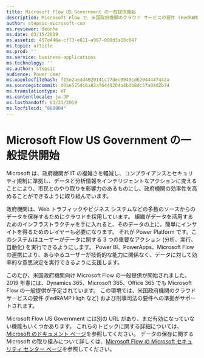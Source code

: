 ```yaml
---
title: Microsoft Flow US Government の一般提供開始
description: Microsoft Flow で、米国政府機関のクラウド サービスの要件 (FedRAMP High など) および刑事司法の要件への準拠がサポートされるようになりました。
author: stepsic-microsoft-com
ms.reviewer: deonhe
ms.date: 03/15/2019
ms.assetid: 457e446a-cf73-e811-a967-000d3a18c047
ms.topic: article
ms.prod: ''
ms.service: business-applications
ms.technology: ''
ms.author: stepsic
audience: Power user
ms.openlocfilehash: f15e2ae4d4020141c77dec0949cd62044447442a
ms.sourcegitcommit: d0ae525dc6a82af6449204a4bdb8dc57a04d2b74
ms.translationtype: HT
ms.contentlocale: ja-JP
ms.lasthandoff: 03/21/2019
ms.locfileid: "880804"
---
```

# <a name="microsoft-flow-us-government-is-generally-available"></a>Microsoft Flow US Government の一般提供開始

Microsoft は、政府機関が IT の複雑さを軽減し、コンプライアンスとセキュリティ規制に準拠し、データと分析情報をインテリジェントなアクションに変えることにより、市民とのやり取りを影響力のあるものにし、政府機関の効率性を高めることができるように取り組んでいます。

政府機関は、Web トラフィックやビジネス システムなどの多数のソースからのデータを保存するためにクラウドを採用しています。 組織がデータを活用するためのインフラストラクチャを手に入れると、そのデータの上に、簡単にインサイトを得るためのレイヤーも必要になります。 それが Power Platform です。このシステムはユーザーがデータに関する 3 つの重要なアクション (分析、実行、自動化) を実行できるようにします。 Power BI、PowerApps、Microsoft Flow の連携により、あらゆるユーザーが技術的な能力に関係なく、データに対して効率的な意思決定を実行できるように支援します。

このたび、米国政府機関向け Microsoft Flow の一般提供が開始されました。 2019 年春には、Dynamics 365、Microsoft 365、Office 365 でも Microsoft Flow の一般提供が予定されています。 この環境では、米国政府機関のクラウド サービスの要件 (FedRAMP High など) および刑事司法の要件への準拠がサポートされます。

Microsoft Flow US Government には別の URL があり、まだ有効になっていない機能もいくつかあります。 これらのトピックに関する詳細については、[Microsoft のドキュメント ページ](https://docs.microsoft.com/flow/us-govt)を参照してください。 データの保存に関する Microsoft の取り組みについて詳しくは、[Microsoft Flow の Microsoft セキュリティ センター ページ](https://www.microsoft.com/TrustCenter/CloudServices/business-application-platform/data-location)を参照してください。